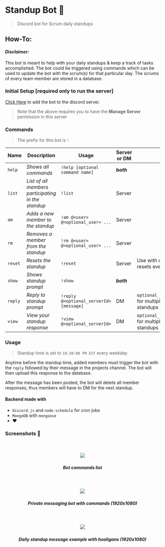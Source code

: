 # Standup Bot 🤖
> Discord bot for Scrum daily standups

## How-To:

#### *Disclaimer:* 

This bot is meant to help with your daily standups & keep a track of tasks accomplished. The bot could be triggered using commands which can be used to update the bot with the scrum(s) for that particular day. The scrums of every team member are stored in a database.

### Initial Setup [required only to run the server]

[Click Here](https://discord.com/oauth2/authorize?client_id=BOTS_CLIENT_ID&scope=bot&permissions=355408) to add the bot to the discord server. 
> Note that the above requires you to have the **Manage Server** permission in this server  


### Commands
> The prefix for this bot is `!`

| Name    | Description                                        | Usage                                   | Server or DM |                                             |
| ------- | -------------------------------------------------- | --------------------------------------- | ------------ | ------------------------------------------- |
| `help`  | *Shows all commands*                               | `!help [optional command name]`         | **_both_**   |                                             |
| `list`  | *List of all members participating in the standup* | `!list`                                 | Server       |                                             |
| `am`    | *Adds a new member to the standup*                 | `!am @<user> @<optional_user> ...`      | Server       |                                             |
| `rm`    | *Removes a member from the standup*                | `!rm @<user> @<optional_user> ...`      | Server       |                                             |
| `reset` | *Resets the standup*                               | `!reset`                                | Server       | Use with caution, resets everything         |
| `show`  | *Shows standup prompt*                             | `!show`                                 | **_both_**   |                                             |
| `reply` | *Reply to standup prompt*                          | `!reply @<optional_serverId> [message]` | DM           | `optional_server_id`: for multiple standups |
| `view`  | *View your standup response*                       | `!view @<optional_serverId>`            | DM           | `optional_server_id`: for multiple standups |


### Usage
> Standup time is set to `10:30:00 PM EST` every weekday

Anytime before the standup time, added members must trigger the bot with the `reply` followed by their message in the projects channel. The bot will then upload this response to the database.    


After the message has been posted, the bot will delete all member responses, thus members will have to DM for the next standup.

#### Backend made with

- `Discord.js` and `node-schedule` for cron jobs
- `MongoDB` with `mongoose`
- :heart:


### Screenshots 📸
<br />

<h5 align="center">
  <img src="screenshots/sscrum-bot-1.png" />
</h5>
<h5 align="center"> 

 *Bot commands list*  

</h5>
<br />

<h5 align="center">
  <img src="screenshots/sscrum-bot-2.png" />
</h5>
<h5 align="center"> 

 *Private messaging bot with commands (1920x1080)*  

</h5>
<br />

<h5 align="center">
  <img src="screenshots/sscrum-bot-3.png" />
</h5>
<h5 align="center"> 

 *Daily standup message example with hooligans (1920x1080)*  

</h5>
